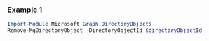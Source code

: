 ### Example 1
```powershell
Import-Module Microsoft.Graph.DirectoryObjects
Remove-MgDirectoryObject -DirectoryObjectId $directoryObjectId
```
